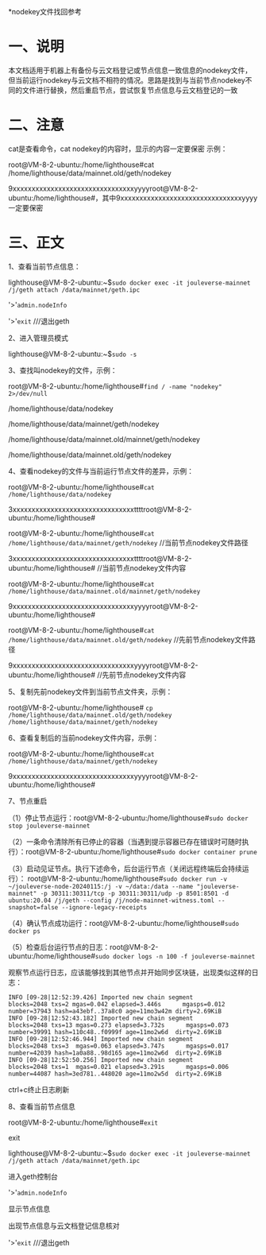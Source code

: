 *nodekey文件找回参考

# 一、说明
本文档适用于机器上有备份与云文档登记或节点信息一致信息的nodekey文件，但当前运行nodekey与云文档不相符的情况。思路是找到与当前节点nodekey不同的文件进行替换，然后重启节点，尝试恢复节点信息与云文档登记的一致

# 二、注意
cat是查看命令，cat nodekey的内容时，显示的内容一定要保密
示例：

root@VM-8-2-ubuntu:/home/lighthouse#cat /home/lighthouse/data/mainnet.old/geth/nodekey

9xxxxxxxxxxxxxxxxxxxxxxxxxxxxxxxxyyyyroot@VM-8-2-ubuntu:/home/lighthouse#，其中9xxxxxxxxxxxxxxxxxxxxxxxxxxxxxxxxyyyy一定要保密

# 三、正文

1、查看当前节点信息：

lighthouse@VM-8-2-ubuntu:~$```sudo docker exec -it jouleverse-mainnet /j/geth attach /data/mainnet/geth.ipc```

'>'```admin.nodeInfo```

'>'```exit```  ///退出geth

2、进入管理员模式

lighthouse@VM-8-2-ubuntu:~$```sudo -s```

3、查找叫nodekey的文件，示例：

root@VM-8-2-ubuntu:/home/lighthouse#```find / -name "nodekey" 2>/dev/null```

/home/lighthouse/data/nodekey

/home/lighthouse/data/mainnet/geth/nodekey

/home/lighthouse/data/mainnet.old/mainnet/geth/nodekey

/home/lighthouse/data/mainnet.old/geth/nodekey

4、查看nodekey的文件与当前运行节点文件的差异，示例：

root@VM-8-2-ubuntu:/home/lighthouse#```cat /home/lighthouse/data/nodekey```

3xxxxxxxxxxxxxxxxxxxxxxxxxxxxxxxxttttroot@VM-8-2-ubuntu:/home/lighthouse# 

root@VM-8-2-ubuntu:/home/lighthouse#```cat /home/lighthouse/data/mainnet/geth/nodekey```   //当前节点nodekey文件路径

3xxxxxxxxxxxxxxxxxxxxxxxxxxxxxxxxttttroot@VM-8-2-ubuntu:/home/lighthouse#    //当前节点nodekey文件内容

root@VM-8-2-ubuntu:/home/lighthouse#```cat /home/lighthouse/data/mainnet.old/mainnet/geth/nodekey```

9xxxxxxxxxxxxxxxxxxxxxxxxxxxxxxxxyyyyroot@VM-8-2-ubuntu:/home/lighthouse# 

root@VM-8-2-ubuntu:/home/lighthouse#```cat /home/lighthouse/data/mainnet.old/geth/nodekey```   //先前节点nodekey文件路径

9xxxxxxxxxxxxxxxxxxxxxxxxxxxxxxxxyyyyroot@VM-8-2-ubuntu:/home/lighthouse#    //先前节点nodekey文件内容

5、复制先前nodekey文件到当前节点文件夹，示例：

root@VM-8-2-ubuntu:/home/lighthouse# ```cp /home/lighthouse/data/mainnet.old/geth/nodekey /home/lighthouse/data/mainnet/geth/nodekey```

6、查看复制后的当前nodekey文件内容，示例：

root@VM-8-2-ubuntu:/home/lighthouse#```cat /home/lighthouse/data/mainnet/geth/nodekey```

9xxxxxxxxxxxxxxxxxxxxxxxxxxxxxxxxyyyyroot@VM-8-2-ubuntu:/home/lighthouse#

7、节点重启

（1）停止节点运行：root@VM-8-2-ubuntu:/home/lighthouse#```sudo docker stop jouleverse-mainnet```

（2）一条命令清除所有已停止的容器（当遇到提示容器已存在错误时可随时执行）：root@VM-8-2-ubuntu:/home/lighthouse#```sudo docker container prune```

（3）启动见证节点。执行下述命令，后台运行节点（关闭远程终端后会持续运行）： root@VM-8-2-ubuntu:/home/lighthouse#```sudo docker run -v ~/jouleverse-node-20240115:/j -v ~/data:/data --name "jouleverse-mainnet" -p 30311:30311/tcp -p 30311:30311/udp -p 8501:8501 -d ubuntu:20.04 /j/geth --config /j/node-mainnet-witness.toml --snapshot=false --ignore-legacy-receipts```

（4）确认节点成功运行：root@VM-8-2-ubuntu:/home/lighthouse#```sudo docker ps```

（5）检查后台运行节点的日志：root@VM-8-2-ubuntu:/home/lighthouse#```sudo docker logs -n 100 -f jouleverse-mainnet```

观察节点运行日志，应该能够找到其他节点并开始同步区块链，出现类似这样的日志：

```
INFO [09-28|12:52:39.426] Imported new chain segment               blocks=2048 txs=2 mgas=0.042 elapsed=3.446s      mgasps=0.012 number=37943 hash=a43ebf..37a8c0 age=11mo3w42m dirty=2.69KiB
INFO [09-28|12:52:43.182] Imported new chain segment               blocks=2048 txs=13 mgas=0.273 elapsed=3.732s      mgasps=0.073 number=39991 hash=110c48..f0999f age=11mo2w6d  dirty=2.69KiB
INFO [09-28|12:52:46.944] Imported new chain segment               blocks=2048 txs=3  mgas=0.063 elapsed=3.747s      mgasps=0.017 number=42039 hash=1a0a88..98d165 age=11mo2w6d  dirty=2.69KiB
INFO [09-28|12:52:50.256] Imported new chain segment               blocks=2048 txs=1  mgas=0.021 elapsed=3.291s      mgasps=0.006 number=44087 hash=3ed781..448020 age=11mo2w5d  dirty=2.69KiB
```

ctrl+c终止日志刷新

8、查看当前节点信息

root@VM-8-2-ubuntu:/home/lighthouse#```exit```

exit

lighthouse@VM-8-2-ubuntu:~$```sudo docker exec -it jouleverse-mainnet /j/geth attach /data/mainnet/geth.ipc```

进入geth控制台

'>'```admin.nodeInfo```

显示节点信息

出现节点信息与云文档登记信息核对

'>'```exit```  ///退出geth
